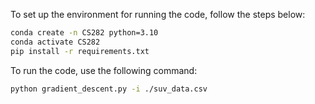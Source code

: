 To set up the environment for running the code, follow the steps below:
```bash
conda create -n CS282 python=3.10
conda activate CS282
pip install -r requirements.txt
```

To run the code, use the following command:
```bash
python gradient_descent.py -i ./suv_data.csv
```